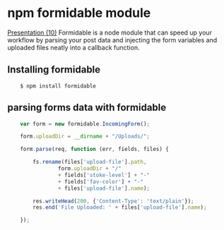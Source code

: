 npm formidable module
=====================
[Presentation (10)](https://docs.google.com/a/moonhighway.com/presentation/d/1BC3CrRWqiKvDYXU6y2_cVegLdZ9WMkYAXdR2OaJNIcI/edit#slide=id.g33becb33d_00)
Formidable is a node module that can speed up your workflow by parsing your post data and injecting the form variables
and uploaded files neatly into a callback function.


Installing formidable
---------------------

```
    $ npm install formidable
```

parsing forms data with formidable
----------------------------------

```javascript
    var form = new formidable.IncomingForm();

    form.uploadDir = __dirname + "/Uploads/";

    form.parse(req, function (err, fields, files) {

        fs.rename(files['upload-file'].path,
                form.uploadDir + "/"
                + fields['stoke-level'] + "-"
                + fields['fav-color'] + "-"
                + files['upload-file'].name);

        res.writeHead(200, {'Content-Type': 'text/plain'});
        res.end('File Uploaded: ' + files['upload-file'].name);

    });
```

